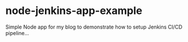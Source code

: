 # node-jenkins-app-example
Simple Node app for my blog to demonstrate how to setup Jenkins CI/CD pipeline...
